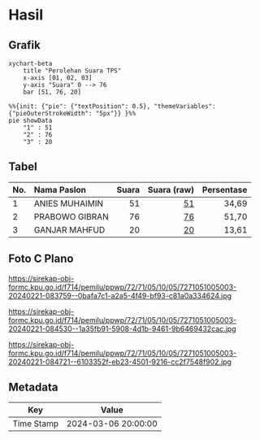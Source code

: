 # Hasil

## Grafik

```mermaid
xychart-beta
    title "Perolehan Suara TPS"
    x-axis [01, 02, 03]
    y-axis "Suara" 0 --> 76
    bar [51, 76, 20]
```

```mermaid
%%{init: {"pie": {"textPosition": 0.5}, "themeVariables": {"pieOuterStrokeWidth": "5px"}} }%%
pie showData
    "1" : 51
    "2" : 76
    "3" : 20
```

## Tabel

| No. | Nama Paslon    | Suara | Suara (raw) | Persentase |
|:--- |:-------------- | -----:| -----------:| ----------:|
| 1   | ANIES MUHAIMIN | 51    | [51][p-1]   | 34,69      |
| 2   | PRABOWO GIBRAN | 76    | [76][p-2]   | 51,70      |
| 3   | GANJAR MAHFUD  | 20    | [20][p-3]   | 13,61      |


[p-1]: https://github.com/gigit-pemilu/pemilu-2024-72-sulawesi-tengah/blob/main/pilpres/hitung-suara/sub/72-sulawesi-tengah/sub/71-kota-palu/sub/05-ulujadi/sub/1005-watusampu/sub/003-tps/sub/paslon-1.txt
[p-2]: https://github.com/gigit-pemilu/pemilu-2024-72-sulawesi-tengah/blob/main/pilpres/hitung-suara/sub/72-sulawesi-tengah/sub/71-kota-palu/sub/05-ulujadi/sub/1005-watusampu/sub/003-tps/sub/paslon-2.txt
[p-3]: https://github.com/gigit-pemilu/pemilu-2024-72-sulawesi-tengah/blob/main/pilpres/hitung-suara/sub/72-sulawesi-tengah/sub/71-kota-palu/sub/05-ulujadi/sub/1005-watusampu/sub/003-tps/sub/paslon-3.txt

## Foto C Plano

https://sirekap-obj-formc.kpu.go.id/f714/pemilu/ppwp/72/71/05/10/05/7271051005003-20240221-083759--0bafa7c1-a2a5-4f49-bf93-c81a0a334624.jpg

https://sirekap-obj-formc.kpu.go.id/f714/pemilu/ppwp/72/71/05/10/05/7271051005003-20240221-084530--1a35fb91-5908-4d1b-9461-9b6469432cac.jpg

https://sirekap-obj-formc.kpu.go.id/f714/pemilu/ppwp/72/71/05/10/05/7271051005003-20240221-084721--6103352f-eb23-4501-9216-cc2f7548f902.jpg


## Metadata

| Key        | Value               |
| ---------- | ------------------- |
| Time Stamp | 2024-03-06 20:00:00 |



